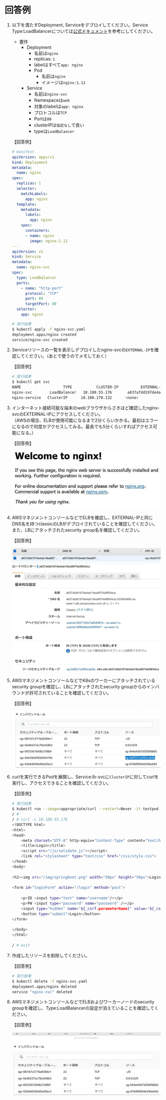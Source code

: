 # 回答例

1. 以下を満たすDeployment, Serviceをデプロイしてください。Service Type:LoadBalancerについては[公式ドキュメント][1]を参考にしてください。

   - 要件
     - Deployment
       - 名前は`nginx`
       - replicas: `1`
       - labelはすべて`app: nginx`
       - Pod
         - 名前は`nginx`
         - イメージは`nginx:1.12`
     - Service
       - 名前は`nginx-svc`
       - Namespaceは`web`
       - 対象のlabelは`app: nginx`
       - プロトコルは`TCP`
       - Portは`80`
       - clusterIPは`指定なし`で良い
       - typeは`LoadBalancer`

   【回答例】

   ```yml
   # manifest
   apiVersion: apps/v1
   kind: Deployment
   metadata:
     name: nginx
   spec:
     replicas: 1
     selector:
       matchLabels:
         app: nginx
     template:
       metadata:
         labels:
           app: nginx
       spec:
         containers:
         - name: nginx
           image: nginx:1.12
   ---
   apiVersion: v1
   kind: Service
   metadata:
     name: nginx-svc
   spec:
     type: LoadBalancer
     ports:
       - name: "http-port"
         protocol: "TCP"
         port: 80
         targetPort: 80
     selector:
       app: nginx
   ```

   ```bash
   # 実行結果
   $ kubectl apply -f nginx-svc.yaml
   deployment.apps/nginx created
   service/nginx-svc created
   ```

1. Serviceリソースの一覧を表示しデプロイしたnginx-svcの`EXTERNAL-IP`を確認してください。（あとで使うのでメモしておく）

   【回答例】

   ```bash
   # 実行結果
   $ kubectl get svc
   NAME                   TYPE           CLUSTER-IP          EXTERNAL-IP                                                              PORT   (S)        AGE
   nginx-svc        LoadBalancer   10.100.55.176       a637afdd197de4ab19ea8974af8834ca-233940469.us-west-1.elb.amazonaws.com   80:30258/   TCP   7s
   nginx-service   ClusterIP      10.100.170.132      <none>                                                                   80/   TCP         109s
   ```

1. インターネット接続可能な端末のwebブラウザからさきほど確認したnginx-svcのEXTERNAL-IPにアクセスしてください。  
  （AWSの場合、ELBが使用可能になるまで2分くらいかかる。最初はエラーになるので何度かアクセスしてみる。最長でも5分くらいすればアクセス可能になる。）

   【回答例】

   ![sbdemo](../images/welcom_NGINX.JPG)

1. AWSマネジメントコンソールなどでELBを確認し、EXTERNAL-IPと同じDNS名を持つclassicのLBがデプロイされていることを確認してください。また、LBにアタッチされたsecurity group名を確認してください。

   【回答例】

   ![ELB](../images/elb.JPG)

1. AWSマネジメントコンソールなどでK8sのワーカーにアタッチされているsecurity groupを確認し、LBにアタッチされたsecurity groupからのインバウンドが許可されていることを確認してください。

   【回答例】

   ![Worker-SG](../images/worker-sg.JPG)

1. curlを実行できるPodを展開し、Service:lb-svcに`ClusterIP`に対してcurlを実行し、アクセスできることを確認してください。  

   【回答例】

   ```bash
   # 実行結果
   $ kubectl run --image=appropriate/curl --restart=Never -it testpod sh
   / #
   / # curl -L 10.100.55.176
   <!DOCTYPE html>
   <html>
   <head>
       <meta charset="UTF-8" http-equiv="Content-Type" content="text/html" />
       <title>Login</title>
       <script src="/js/validate.js"></script>
       <link rel="stylesheet" type="text/css" href="/css/style.css">
   </head>
   <body>

   <h2><img src="/img/springboot.png" width="50px" height="50px">Login</h2>

   <form id="loginForm" action="/login" method="post">

       <p>ID <input type="text" name="username"/></p>
       <p>PW <input type="password" name="password" /></p>
       <input type="hidden" name="${_csrf.parameterName}" value="${_csrf.token}" />
       <button type="submit">Login</button>
   </form>

   </body>
   </html>

   / # exit
   ```

1. 作成したリソースを削除してください。

   【回答例】

   ```bash
   # 実行結果
   $ kubectl delete -f nginx-svc.yaml
   deployment.apps/nginx deleted
   service "nginx-svc" deleted
   ```

1. AWSマネジメントコンソールなどでELBおよびワーカーノードのsecurity groupを確認し、Type:LoadBalancerの設定が消えていることを確認してください。

   【回答例】

   ![ELB-Delete](../images/elb_delete.JPG)
   ![Worker-SG-Delete](../images/worker-sg_delete.JPG)

[1]:https://kubernetes.io/docs/concepts/services-networking/service/#loadbalancer
